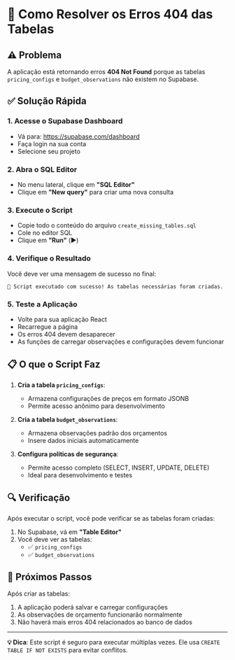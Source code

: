 # 🚀 Como Resolver os Erros 404 das Tabelas

## ⚠️ **Problema**
A aplicação está retornando erros **404 Not Found** porque as tabelas `pricing_configs` e `budget_observations` não existem no Supabase.

## ✅ **Solução Rápida**

### 1. **Acesse o Supabase Dashboard**
- Vá para: https://supabase.com/dashboard
- Faça login na sua conta
- Selecione seu projeto

### 2. **Abra o SQL Editor**
- No menu lateral, clique em **"SQL Editor"**
- Clique em **"New query"** para criar uma nova consulta

### 3. **Execute o Script**
- Copie todo o conteúdo do arquivo `create_missing_tables.sql`
- Cole no editor SQL
- Clique em **"Run"** (▶️)

### 4. **Verifique o Resultado**
Você deve ver uma mensagem de sucesso no final:
```
🎉 Script executado com sucesso! As tabelas necessárias foram criadas.
```

### 5. **Teste a Aplicação**
- Volte para sua aplicação React
- Recarregue a página
- Os erros 404 devem desaparecer
- As funções de carregar observações e configurações devem funcionar

## 📋 **O que o Script Faz**

1. **Cria a tabela `pricing_configs`**:
   - Armazena configurações de preços em formato JSONB
   - Permite acesso anônimo para desenvolvimento

2. **Cria a tabela `budget_observations`**:
   - Armazena observações padrão dos orçamentos
   - Insere dados iniciais automaticamente

3. **Configura políticas de segurança**:
   - Permite acesso completo (SELECT, INSERT, UPDATE, DELETE)
   - Ideal para desenvolvimento e testes

## 🔍 **Verificação**

Após executar o script, você pode verificar se as tabelas foram criadas:

1. No Supabase, vá em **"Table Editor"**
2. Você deve ver as tabelas:
   - ✅ `pricing_configs`
   - ✅ `budget_observations`

## 🎯 **Próximos Passos**

Após criar as tabelas:
1. A aplicação poderá salvar e carregar configurações
2. As observações de orçamento funcionarão normalmente
3. Não haverá mais erros 404 relacionados ao banco de dados

---

**💡 Dica**: Este script é seguro para executar múltiplas vezes. Ele usa `CREATE TABLE IF NOT EXISTS` para evitar conflitos. 